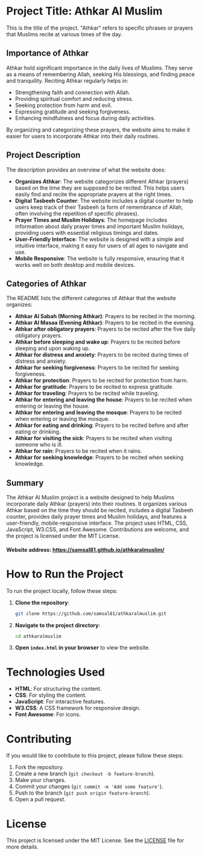 # Project Title: Athkar Al Muslim

This is the title of the project. "Athkar" refers to specific phrases or prayers that Muslims recite at various times of the day. 

## Importance of Athkar

Athkar hold significant importance in the daily lives of Muslims. They serve as a means of remembering Allah, seeking His blessings, and finding peace and tranquility. Reciting Athkar regularly helps in:
- Strengthening faith and connection with Allah.
- Providing spiritual comfort and reducing stress.
- Seeking protection from harm and evil.
- Expressing gratitude and seeking forgiveness.
- Enhancing mindfulness and focus during daily activities.

By organizing and categorizing these prayers, the website aims to make it easier for users to incorporate Athkar into their daily routines.

## Project Description

The description provides an overview of what the website does:
- **Organizes Athkar**: The website categorizes different Athkar (prayers) based on the time they are supposed to be recited. This helps users easily find and recite the appropriate prayers at the right times.
- **Digital Tasbeeh Counter**: The website includes a digital counter to help users keep track of their Tasbeeh (a form of remembrance of Allah, often involving the repetition of specific phrases).
- **Prayer Times and Muslim Holidays**: The homepage includes information about daily prayer times and important Muslim holidays, providing users with essential religious timings and dates.
- **User-Friendly Interface**: The website is designed with a simple and intuitive interface, making it easy for users of all ages to navigate and use.
- **Mobile Responsive**: The website is fully responsive, ensuring that it works well on both desktop and mobile devices.

## Categories of Athkar

The README lists the different categories of Athkar that the website organizes:
- **Athkar Al Sabah (Morning Athkar)**: Prayers to be recited in the morning.
- **Athkar Al Masaa (Evening Athkar)**: Prayers to be recited in the evening.
- **Athkar after obligatory prayers**: Prayers to be recited after the five daily obligatory prayers.
- **Athkar before sleeping and wake up**: Prayers to be recited before sleeping and upon waking up.
- **Athkar for distress and anxiety**: Prayers to be recited during times of distress and anxiety.
- **Athkar for seeking forgiveness**: Prayers to be recited for seeking forgiveness.
- **Athkar for protection**: Prayers to be recited for protection from harm.
- **Athkar for gratitude**: Prayers to be recited to express gratitude.
- **Athkar for traveling**: Prayers to be recited while traveling.
- **Athkar for entering and leaving the house**: Prayers to be recited when entering or leaving the house.
- **Athkar for entering and leaving the mosque**: Prayers to be recited when entering or leaving the mosque.
- **Athkar for eating and drinking**: Prayers to be recited before and after eating or drinking.
- **Athkar for visiting the sick**: Prayers to be recited when visiting someone who is ill.
- **Athkar for rain**: Prayers to be recited when it rains.
- **Athkar for seeking knowledge**: Prayers to be recited when seeking knowledge.

## Summary
The Athkar Al Muslim project is a website designed to help Muslims incorporate daily Athkar (prayers) into their routines. It organizes various Athkar based on the time they should be recited, includes a digital Tasbeeh counter, provides daily prayer times and Muslim holidays, and features a user-friendly, mobile-responsive interface. The project uses HTML, CSS, JavaScript, W3.CSS, and Font Awesome. Contributions are welcome, and the project is licensed under the MIT License.

#### Website address: https://samsal81.github.io/athkaralmuslim/

# How to Run the Project

To run the project locally, follow these steps:

1. **Clone the repository**:
    ```sh
    git clone https://github.com/samsal81/athkaralmuslim.git
    ```
2. **Navigate to the project directory**:
    ```sh
    cd athkaralmuslim
    ```
3. **Open `index.html` in your browser** to view the website.

# Technologies Used

- **HTML**: For structuring the content.
- **CSS**: For styling the content.
- **JavaScript**: For interactive features.
- **W3.CSS**: A CSS framework for responsive design.
- **Font Awesome**: For icons.

# Contributing

If you would like to contribute to this project, please follow these steps:

1. Fork the repository.
2. Create a new branch (`git checkout -b feature-branch`).
3. Make your changes.
4. Commit your changes (`git commit -m 'Add some feature'`).
5. Push to the branch (`git push origin feature-branch`).
6. Open a pull request.

# License

This project is licensed under the MIT License. See the [LICENSE](LICENSE) file for more details.